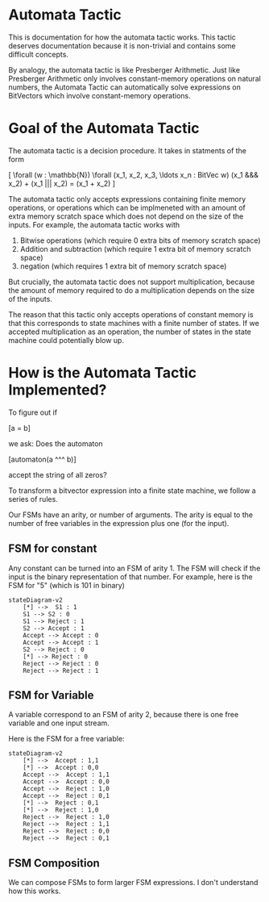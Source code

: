 # Automata Tactic

This is documentation for how the automata tactic works. This tactic deserves documentation because it is non-trivial and contains some difficult concepts.

By analogy, the automata tactic is like Presberger Arithmetic. Just like Presberger Arithmetic only involves constant-memory operations on natural numbers,
the Automata Tactic can automatically solve expressions on BitVectors which involve constant-memory operations.

# Goal of the Automata Tactic

The automata tactic is a decision procedure. It takes in statments of the form


\[
\forall (w : \mathbb{N})
\forall (x_1, x_2, x_3, \ldots x_n : BitVec w)
(x_1 &&& x_2) + (x_1 ||| x_2) = (x_1 + x_2)
\]

The automata tactic only accepts expressions containing finite memory operations, or operations which can 
be implmeneted with an amount of extra memory scratch space which does not depend on the size of the inputs.
For example, the automata tactic works with

1) Bitwise operations (which require 0 extra bits of memory scratch space)
2) Addition and subtraction (which require 1 extra bit of memory scratch space)
3) negation (which requires 1 extra bit of memory scratch space)

But crucially, the automata tactic does not support multiplication, because the amount of memory
required to do a multiplication depends on the size of the inputs.

The reason that this tactic only accepts operations of constant memory is that this corresponds to state machines with a finite number of states.
If we accepted multiplication as an operation, the number of states in the state machine could potentially blow up.

# How is the Automata Tactic Implemented?

To figure out if 

\[a = b\]

we ask:
Does the automaton 

\[automaton(a ^^^ b)\]

accept the string of all zeros?

To transform a bitvector expression into a finite state machine, we follow a series of rules.

Our FSMs have an arity, or number of arguments. The arity is equal to the number of free variables
in the expression plus one (for the input).

## FSM for constant
Any constant can be turned into an FSM of arity 1. The FSM will check if the input is the binary representation of that number. For example, 
here is the FSM for "5" (which is 101 in binary)


```mermaid 
stateDiagram-v2
    [*] -->  S1 : 1
    S1 --> S2 : 0
    S1 --> Reject : 1
    S2 --> Accept : 1
    Accept --> Accept : 0
    Accept --> Accept : 1
    S2 --> Reject : 0
    [*] --> Reject : 0
    Reject --> Reject : 0
    Reject --> Reject : 1
```

## FSM for Variable
A variable correspond to an FSM of arity 2, because there is one free variable and one input stream.

Here is the FSM for a free variable:

```mermaid
stateDiagram-v2
    [*] -->  Accept : 1,1
    [*] -->  Accept : 0,0
    Accept -->  Accept : 1,1
    Accept -->  Accept : 0,0
    Accept -->  Reject : 1,0
    Accept -->  Reject : 0,1
    [*] -->  Reject : 0,1
    [*] -->  Reject : 1,0
    Reject -->  Reject : 1,0
    Reject -->  Reject : 1,1
    Reject -->  Reject : 0,0
    Reject -->  Reject : 0,1
```


## FSM Composition
We can compose FSMs to form larger FSM expressions. I don't understand how this works. 

